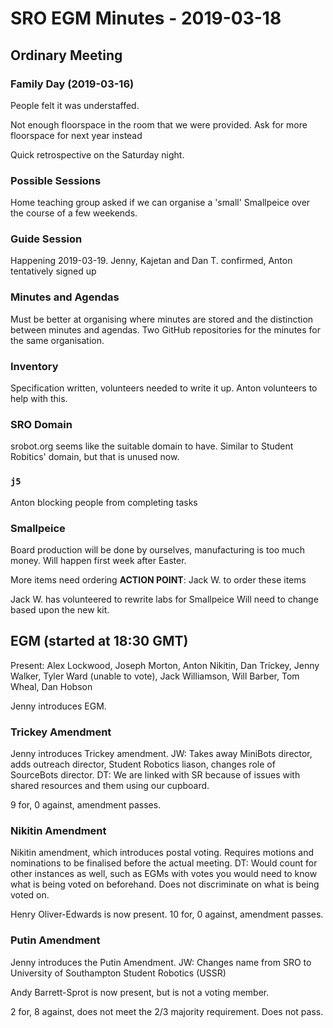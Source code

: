 # SRO EGM Minutes - 2019-03-18

## Ordinary Meeting

### Family Day (2019-03-16)
People felt it was understaffed.

Not enough floorspace in the room that we were provided.
Ask for more floorspace for next year instead

Quick retrospective on the Saturday night.

### Possible Sessions
Home teaching group asked if we can organise a 'small' Smallpeice over the course of a few weekends.

### Guide Session
Happening 2019-03-19.
Jenny, Kajetan and Dan T. confirmed, Anton tentatively signed up

### Minutes and Agendas
Must be better at organising where minutes are stored and the distinction between minutes and agendas.
Two GitHub repositories for the minutes for the same organisation.

### Inventory
Specification written, volunteers needed to write it up.
Anton volunteers to help with this.

### SRO Domain
srobot.org seems like the suitable domain to have. Similar to Student Robitics' domain, but that is unused now.

### `j5`
Anton blocking people from completing tasks

### Smallpeice
Board production will be done by ourselves, manufacturing is too much money. Will happen first week after Easter.

More items need ordering
**ACTION POINT**: Jack W. to order these items

Jack W. has volunteered to rewrite labs for Smallpeice
Will need to change based upon the new kit.

## EGM (started at 18:30 GMT)
Present: Alex Lockwood, Joseph Morton, Anton Nikitin, Dan Trickey, Jenny Walker, Tyler Ward (unable to vote), Jack Williamson, Will Barber, Tom Wheal, Dan Hobson

Jenny introduces EGM.

### Trickey Amendment
Jenny introduces Trickey amendment.
JW: Takes away MiniBots director, adds outreach director, Student Robotics liason, changes role of SourceBots director.
DT: We are linked with SR because of issues with shared resources and them using our cupboard.

9 for, 0 against, amendment passes.

### Nikitin Amendment
Nikitin amendment, which introduces postal voting. Requires motions and nominations to be finalised before the actual meeting.
DT: Would count for other instances as well, such as EGMs with votes you would need to know what is being voted on beforehand. Does not discriminate on what is being voted on.

Henry Oliver-Edwards is now present.
10 for, 0 against, amendment passes.

### Putin Amendment
Jenny introduces the Putin Amendment.
JW: Changes name from SRO to University of Southampton Student Robotics (USSR)

Andy Barrett-Sprot is now present, but is not a voting member.

2 for, 8 against, does not meet the 2/3 majority requirement.
Does not pass.
